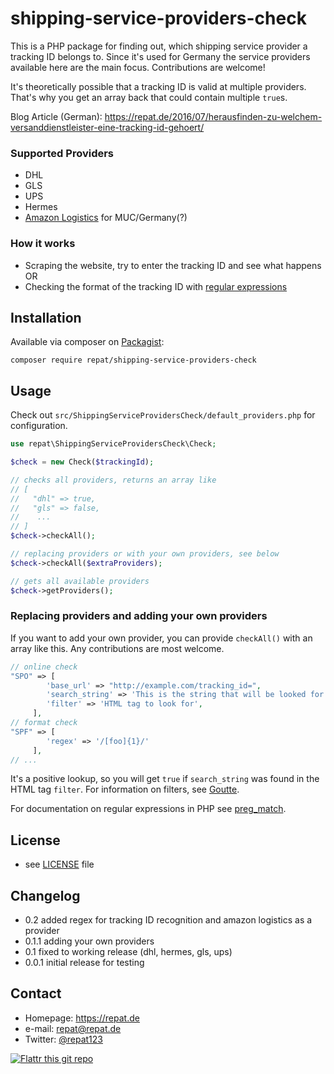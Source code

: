 # shipping-service-providers-check

This is a PHP package for finding out, which shipping service provider a tracking ID belongs to. Since it's used for Germany the service providers available here are the main focus. Contributions are welcome!

It's theoretically possible that a tracking ID is valid at multiple providers. That's why you get an array back that could contain multiple `true`s.

Blog Article (German): https://repat.de/2016/07/herausfinden-zu-welchem-versanddienstleister-eine-tracking-id-gehoert/

### Supported Providers
* DHL
* GLS
* UPS
* Hermes
* [Amazon Logistics](https://www.amazon.com/gp/help/customer/display.html?nodeId=201821690) for MUC/Germany(?)

### How it works ###
* Scraping the website, try to enter the tracking ID and see what happens
OR
* Checking the format of the tracking ID with [regular expressions](https://en.wikipedia.org/wiki/Regular_expression)

## Installation
Available via composer on [Packagist](https://packagist.org/packages/repat/shipping-service-provider-check):

`composer require repat/shipping-service-providers-check`

## Usage

Check out `src/ShippingServiceProvidersCheck/default_providers.php` for configuration.

```php
use repat\ShippingServiceProvidersCheck\Check;

$check = new Check($trackingId);

// checks all providers, returns an array like 
// [
//   "dhl" => true,
//   "gls" => false,
//    ...
// ]
$check->checkAll();

// replacing providers or with your own providers, see below
$check->checkAll($extraProviders);

// gets all available providers
$check->getProviders();
```

### Replacing providers and adding your own providers
If you want to add your own provider, you can provide `checkAll()` with an array like this. Any contributions are most welcome.

```php
// online check
"SPO" => [
        'base_url' => "http://example.com/tracking_id=",
        'search_string' => 'This is the string that will be looked for',
        'filter' => 'HTML tag to look for',
     ],
// format check
"SPF" => [
        'regex' => '/[foo]{1}/'
     ],
// ...
```
It's a positive lookup, so you will get `true` if `search_string` was found in the HTML tag `filter`. For information on filters, see [Goutte](https://github.com/FriendsOfPHP/Goutte).

For documentation on regular expressions in PHP see [preg_match](http://php.net/manual/de/function.preg-match.php).

## License 
* see [LICENSE](https://github.com/repat/shipping-service-providers-check/blob/master/LICENSE) file

## Changelog
* 0.2 added regex for tracking ID recognition and amazon logistics as a provider
* 0.1.1 adding your own providers
* 0.1 fixed to working release (dhl, hermes, gls, ups)
* 0.0.1 initial release for testing

## Contact
* Homepage: https://repat.de
* e-mail: repat@repat.de
* Twitter: [@repat123](https://twitter.com/repat123 "repat123 on twitter")

[![Flattr this git repo](http://api.flattr.com/button/flattr-badge-large.png)](https://flattr.com/submit/auto?user_id=repat&url=https://github.com/repat/shipping-service-provider-check&title=shipping-service-provider-check&language=&tags=github&category=software) 


